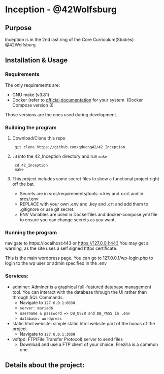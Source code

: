 #  Inception - @42Wolfsburg

## Purpose

Inception is in the 2nd last ring of the Core Curriculum(Studies) @42Wolfsburg.

## Installation & Usage

### Requirements
The only requirements are:
- GNU make (v3.81)
- Docker (refer to [official documentation](https://docs.docker.com/engine/install/) for your system. (Docker Compose version 3)

Those versions are the ones used during development.

### Building the program

1. Download/Clone this repo

        git clone https://github.com/qduong42/42_Inception
2. `cd` into the 42_Inception directory and run `make`

        cd 42_Inception
        make
3. This project includes some secret files to show a functional project right off the bat.
   - Secrets are in srcs/requirements/tools: x.key and x.crt and in srcs/.env
   - REPLACE with your own .env and .key and .crt and add them to .gitignore or use git secret.
   - ENV Variables are used in Dockerfiles and docker-compose.yml file to ensure you can change secrets as you want.

### Running the program

navigate to https://localhost:443 or https://127.0.0.1:443 You may get a warning, as the site uses a self signed https certificate.

This is the main wordpress page. You can go to 127.0.0.1/wp-login.php to login to the wp user or admin specified in the .env

### Services:
- adminer: Adminer is a graphical full-featured database management tool. You can interact with the database through the UI rather than through SQL Commands.
  - Navigate to `127.0.0.1:8080`
  - `server: mariadb`
  - `username & password => DB_USER and DB_PASS in .env`
  - `database: wordpress`
- static html website: simple static html website part of the bonus of the project
  - Navigate to `127.0.0.1:3000`
- vsftpd: FTP(File Transfer Protocol) server to send files
  - Download and use a FTP client of your choice. Filezilla is a common one.
## Details about the project:

